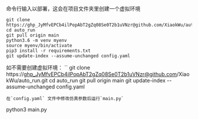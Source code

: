 命令行输入以部署，这会在项目文件夹里创建一个虚拟环境
```
git clone https://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@github.com/XiaokWu/auto_run.git
cd auto_run
git pull origin main
python3.6 -m venv myenv
source myenv/bin/activate
pip3 install -r requirements.txt
git update-index --assume-unchanged config.yaml
```
如不需要创建虚拟环境：
``
git clone https://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@github.com/XiaokWu/auto_run.git
cd auto_run
git pull origin main
git update-index --assume-unchanged config.yaml
```
在`config.yaml` 文件中修改仿真参数后运行`main.py`
```
python3 main.py
```